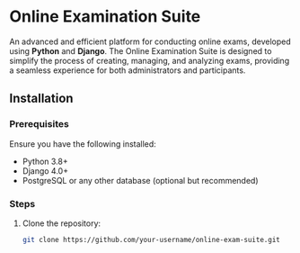 # Online Examination Suite

An advanced and efficient platform for conducting online exams, developed using **Python** and **Django**. The Online Examination Suite is designed to simplify the process of creating, managing, and analyzing exams, providing a seamless experience for both administrators and participants.


## Installation

### Prerequisites
Ensure you have the following installed:
- Python 3.8+
- Django 4.0+
- PostgreSQL or any other database (optional but recommended)

### Steps
1. Clone the repository:
   ```bash
   git clone https://github.com/your-username/online-exam-suite.git
